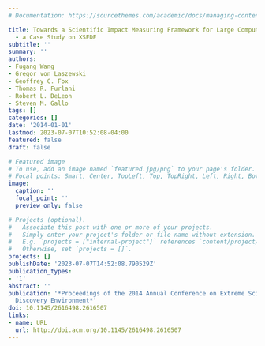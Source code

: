 ```yaml
---
# Documentation: https://sourcethemes.com/academic/docs/managing-content/

title: Towards a Scientific Impact Measuring Framework for Large Computing Facilities
  - a Case Study on XSEDE
subtitle: ''
summary: ''
authors:
- Fugang Wang
- Gregor von Laszewski
- Geoffrey C. Fox
- Thomas R. Furlani
- Robert L. DeLeon
- Steven M. Gallo
tags: []
categories: []
date: '2014-01-01'
lastmod: 2023-07-07T10:52:08-04:00
featured: false
draft: false

# Featured image
# To use, add an image named `featured.jpg/png` to your page's folder.
# Focal points: Smart, Center, TopLeft, Top, TopRight, Left, Right, BottomLeft, Bottom, BottomRight.
image:
  caption: ''
  focal_point: ''
  preview_only: false

# Projects (optional).
#   Associate this post with one or more of your projects.
#   Simply enter your project's folder or file name without extension.
#   E.g. `projects = ["internal-project"]` references `content/project/deep-learning/index.md`.
#   Otherwise, set `projects = []`.
projects: []
publishDate: '2023-07-07T14:52:08.790529Z'
publication_types:
- '1'
abstract: ''
publication: '*Proceedings of the 2014 Annual Conference on Extreme Science and Engineering
  Discovery Environment*'
doi: 10.1145/2616498.2616507
links:
- name: URL
  url: http://doi.acm.org/10.1145/2616498.2616507
---
```

